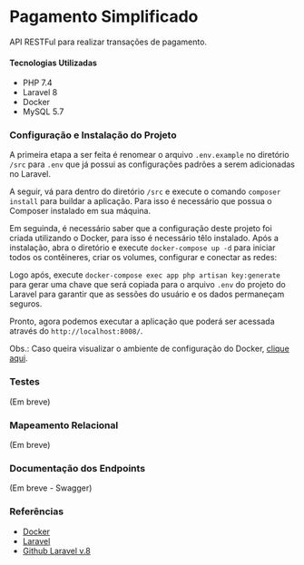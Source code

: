 # Pagamento Simplificado

API RESTFul para realizar transações de pagamento.

#### Tecnologias Utilizadas

- PHP 7.4
- Laravel 8
- Docker
- MySQL 5.7

### Configuração e Instalação do Projeto

A primeira etapa a ser feita é renomear o arquivo `.env.example` no diretório `/src` para `.env` que já possui as configurações padrões
a serem adicionadas no Laravel.

A seguir, vá para dentro do diretório `/src` e execute o comando `composer install` para buildar a aplicação. Para isso é
necessário que possua o Composer instalado em sua máquina.

Em seguinda, é necessário saber que a configuração deste projeto foi criada utilizando o Docker, para isso é necessário 
têlo instalado. Após a instalação, abra o diretório e execute `docker-compose up -d` para iniciar todos os contêineres,
criar os volumes, configurar e conectar as redes:

Logo após, execute `docker-compose exec app php artisan key:generate` para gerar uma chave que será copiada para o arquivo `.env` do projeto do Laravel
para garantir que as sessões do usuário e os dados permaneçam seguros.

Pronto, agora podemos executar a aplicação que poderá ser acessada através do `http://localhost:8008/`.

Obs.: Caso queira visualizar o ambiente de configuração do Docker, [clique aqui](https://github.com/antoniocarlosmjr/ambiente-docker-php).

### Testes

(Em breve)

### Mapeamento Relacional

(Em breve)

### Documentação dos Endpoints

(Em breve - Swagger)

### Referências

- [Docker](https://docs.docker.com/)
- [Laravel](https:://laravel.com/docs)
- [Github Laravel v.8](https:://laravel.com/docs)
